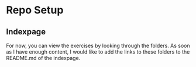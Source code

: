 # Repo Setup

## Indexpage
For now, you can view the exercises by looking through the folders. As soon as I have enough content, I would like to add the links to these folders to the README.md of the indexpage.